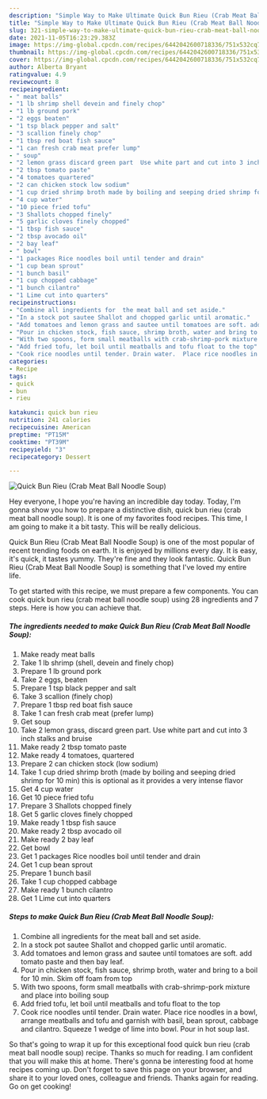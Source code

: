 ```yaml
---
description: "Simple Way to Make Ultimate Quick Bun Rieu (Crab Meat Ball Noodle Soup)"
title: "Simple Way to Make Ultimate Quick Bun Rieu (Crab Meat Ball Noodle Soup)"
slug: 321-simple-way-to-make-ultimate-quick-bun-rieu-crab-meat-ball-noodle-soup
date: 2021-11-05T16:23:29.383Z
image: https://img-global.cpcdn.com/recipes/6442042600718336/751x532cq70/quick-bun-rieu-crab-meat-ball-noodle-soup-recipe-main-photo.jpg
thumbnail: https://img-global.cpcdn.com/recipes/6442042600718336/751x532cq70/quick-bun-rieu-crab-meat-ball-noodle-soup-recipe-main-photo.jpg
cover: https://img-global.cpcdn.com/recipes/6442042600718336/751x532cq70/quick-bun-rieu-crab-meat-ball-noodle-soup-recipe-main-photo.jpg
author: Alberta Bryant
ratingvalue: 4.9
reviewcount: 8
recipeingredient:
- " meat balls"
- "1 lb shrimp shell devein and finely chop"
- "1 lb ground pork"
- "2 eggs beaten"
- "1 tsp black pepper and salt"
- "3 scallion finely chop"
- "1 tbsp red boat fish sauce"
- "1 can fresh crab meat prefer lump"
- " soup"
- "2 lemon grass discard green part  Use white part and cut into 3 inch stalks and bruise"
- "2 tbsp tomato paste"
- "4 tomatoes quartered"
- "2 can chicken stock low sodium"
- "1 cup dried shrimp broth made by boiling and seeping dried shrimp for 10 min this is optional as it provides a very intense flavor"
- "4 cup water"
- "10 piece fried tofu"
- "3 Shallots chopped finely"
- "5 garlic cloves finely chopped"
- "1 tbsp fish sauce"
- "2 tbsp avocado oil"
- "2 bay leaf"
- " bowl"
- "1 packages Rice noodles boil until tender and drain"
- "1 cup bean sprout"
- "1 bunch basil"
- "1 cup chopped cabbage"
- "1 bunch cilantro"
- "1 Lime cut into quarters"
recipeinstructions:
- "Combine all ingredients for  the meat ball and set aside."
- "In a stock pot sautee Shallot and chopped garlic until aromatic."
- "Add tomatoes and lemon grass and sautee until tomatoes are soft. add tomato paste and then bay leaf."
- "Pour in chicken stock, fish sauce, shrimp broth, water and bring to a boil for 10 min. Skim off foam from top"
- "With two spoons, form small meatballs with crab-shrimp-pork mixture and place into boiling soup"
- "Add fried tofu, let boil until meatballs and tofu float to the top"
- "Cook rice noodles until tender. Drain water.  Place rice noodles in a bowl, arrange meatballs and tofu and garnish with basil, bean sprout, cabbage and cilantro. Squeeze 1 wedge of lime into bowl.  Pour in hot soup last."
categories:
- Recipe
tags:
- quick
- bun
- rieu

katakunci: quick bun rieu 
nutrition: 241 calories
recipecuisine: American
preptime: "PT15M"
cooktime: "PT39M"
recipeyield: "3"
recipecategory: Dessert

---
```



![Quick Bun Rieu (Crab Meat Ball Noodle Soup)](https://img-global.cpcdn.com/recipes/6442042600718336/751x532cq70/quick-bun-rieu-crab-meat-ball-noodle-soup-recipe-main-photo.jpg)

Hey everyone, I hope you're having an incredible day today. Today, I'm gonna show you how to prepare a distinctive dish, quick bun rieu (crab meat ball noodle soup). It is one of my favorites food recipes. This time, I am going to make it a bit tasty. This will be really delicious.



Quick Bun Rieu (Crab Meat Ball Noodle Soup) is one of the most popular of recent trending foods on earth. It is enjoyed by millions every day. It is easy, it's quick, it tastes yummy. They're fine and they look fantastic. Quick Bun Rieu (Crab Meat Ball Noodle Soup) is something that I've loved my entire life.


To get started with this recipe, we must prepare a few components. You can cook quick bun rieu (crab meat ball noodle soup) using 28 ingredients and 7 steps. Here is how you can achieve that.

<!--inarticleads1-->

##### The ingredients needed to make Quick Bun Rieu (Crab Meat Ball Noodle Soup):

1. Make ready  meat balls
1. Take 1 lb shrimp (shell, devein and finely chop)
1. Prepare 1 lb ground pork
1. Take 2 eggs, beaten
1. Prepare 1 tsp black pepper and salt
1. Take 3 scallion (finely chop)
1. Prepare 1 tbsp red boat fish sauce
1. Take 1 can fresh crab meat (prefer lump)
1. Get  soup
1. Take 2 lemon grass, discard green part.  Use white part and cut into 3 inch stalks and bruise
1. Make ready 2 tbsp tomato paste
1. Make ready 4 tomatoes, quartered
1. Prepare 2 can chicken stock (low sodium)
1. Take 1 cup dried shrimp broth (made by boiling and seeping dried shrimp for 10 min) this is optional as it provides a very intense flavor
1. Get 4 cup water
1. Get 10 piece fried tofu
1. Prepare 3 Shallots chopped finely
1. Get 5 garlic cloves finely chopped
1. Make ready 1 tbsp fish sauce
1. Make ready 2 tbsp avocado oil
1. Make ready 2 bay leaf
1. Get  bowl
1. Get 1 packages Rice noodles boil until tender and drain
1. Get 1 cup bean sprout
1. Prepare 1 bunch basil
1. Take 1 cup chopped cabbage
1. Make ready 1 bunch cilantro
1. Get 1 Lime cut into quarters




<!--inarticleads2-->

##### Steps to make Quick Bun Rieu (Crab Meat Ball Noodle Soup):

1. Combine all ingredients for  the meat ball and set aside.
1. In a stock pot sautee Shallot and chopped garlic until aromatic.
1. Add tomatoes and lemon grass and sautee until tomatoes are soft. add tomato paste and then bay leaf.
1. Pour in chicken stock, fish sauce, shrimp broth, water and bring to a boil for 10 min. Skim off foam from top
1. With two spoons, form small meatballs with crab-shrimp-pork mixture and place into boiling soup
1. Add fried tofu, let boil until meatballs and tofu float to the top
1. Cook rice noodles until tender. Drain water.  Place rice noodles in a bowl, arrange meatballs and tofu and garnish with basil, bean sprout, cabbage and cilantro. Squeeze 1 wedge of lime into bowl.  Pour in hot soup last.




So that's going to wrap it up for this exceptional food quick bun rieu (crab meat ball noodle soup) recipe. Thanks so much for reading. I am confident that you will make this at home. There's gonna be interesting food at home recipes coming up. Don't forget to save this page on your browser, and share it to your loved ones, colleague and friends. Thanks again for reading. Go on get cooking!
